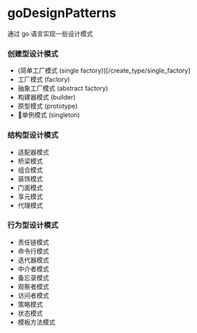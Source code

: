 # goDesignPatterns
通过 go 语言实现一些设计模式

### 创建型设计模式
 * (简单工厂模式 (single factory))[/create_type/single_factory]
 * 工厂模式 (factory)
 * 抽象工厂模式 (abstract factory)
 * 构建器模式 (builder)
 * 原型模式 (prototype)
 * 💍单例模式 (singleton)

### 结构型设计模式
 * 适配器模式
 * 桥梁模式
 * 组合模式
 * 装饰模式
 * 门面模式
 * 享元模式
 * 代理模式

### 行为型设计模式
 * 责任链模式
 * 命令行模式
 * 迭代器模式
 * 中介者模式
 * 备忘录模式
 * 观察者模式
 * 访问者模式
 * 策略模式
 * 状态模式
 * 模板方法模式
